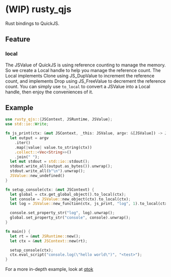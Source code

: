 # (WIP) rusty_qjs

Rust bindings to QuickJS.

## Feature

### local

The JSValue of QuickJS is using reference counting to manage the memory. So we
create a Local handle to help you manage the reference count. The Local
implements Clone using JS_DupValue to increment the reference count, and
implements Drop using JS_FreeValue to decrement the reference count. You can
simply use `to_local` to convert a JSValue into a Local handle, then enjoy the
conveniences of it.

## Example

```rust
use rusty_qjs::{JSContext, JSRuntime, JSValue};
use std::io::Write;

fn js_print(ctx: &mut JSContext, _this: JSValue, argv: &[JSValue]) -> JSValue {
  let output = argv
    .iter()
    .map(|value| value.to_string(ctx))
    .collect::<Vec<String>>()
    .join(" ");
  let mut stdout = std::io::stdout();
  stdout.write_all(output.as_bytes()).unwrap();
  stdout.write_all(b"\n").unwrap();
  JSValue::new_undefined()
}

fn setup_console(ctx: &mut JSContext) {
  let global = ctx.get_global_object().to_local(ctx);
  let console = JSValue::new_object(ctx).to_local(ctx);
  let log = JSValue::new_function(ctx, js_print, "log", 1).to_local(ctx);

  console.set_property_str("log", log).unwrap();
  global.set_property_str("console", console).unwrap();
}

fn main() {
  let rt = &mut JSRuntime::new();
  let ctx = &mut JSContext::new(rt);

  setup_console(ctx);
  ctx.eval_script("console.log(\"hello world\")", "<test>");
}
```

For a more in-depth example, look at [qtok](https://github.com/ahabhgk/rusty_qjs/tree/main/qtok)
